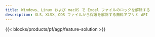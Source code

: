 ```yaml
---
title: Windows、Linux および macOS で Excel ファイルのロックを解除する
description: XLS、XLSX、ODS ファイルから保護を解除する無料アプリと API
---
```

{{< blocks/products/pf/agp/feature-solution >}} 

